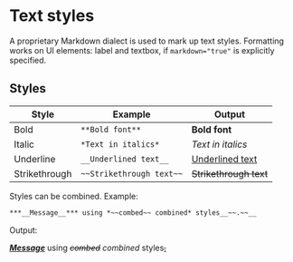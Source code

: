 # Text styles

A proprietary Markdown dialect is used to mark up text styles.
Formatting works on UI elements: label and textbox, if `markdown="true"` is explicitly specified.

## Styles

| Style         | Example                  | Output                     |
| ------------- | ------------------------ | -------------------------- |
| Bold          | `**Bold font**`          | **Bold font**              |
| Italic        | `*Text in italics*`      | *Text in italics*          |
| Underline     | `__Underlined text__`    | <ins>Underlined text</ins> |
| Strikethrough | `~~Strikethrough text~~` | ~~Strikethrough text~~     |

Styles can be combined. Example:
```md
***__Message__*** using *~~combed~~ combined* styles__~~.~~__
```
Output:

***<ins>Message</ins>*** using *~~combed~~ combined* styles<ins>~~.~~</ins>
